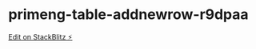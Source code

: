 # primeng-table-addnewrow-r9dpaa

[Edit on StackBlitz ⚡️](https://stackblitz.com/edit/primeng-table-addnewrow-r9dpaa)